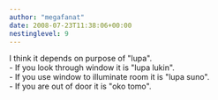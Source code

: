 ```yaml
---
author: "megafanat"
date: 2008-07-23T11:38:06+00:00
nestinglevel: 9
---
```

I think it depends on purpose of "lupa".  
\- If you look through window it is "lupa lukin".  
\- If you use window to illuminate room it is "lupa suno".  
\- If you are out of door it is "oko tomo".